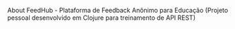 About
FeedHub - Plataforma de Feedback Anônimo para Educação (Projeto pessoal desenvolvido em Clojure para treinamento de API REST)
